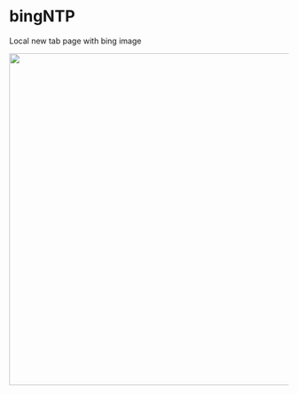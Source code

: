 # bingNTP
Local new tab page with bing image

<img src="https://user-images.githubusercontent.com/11173476/139192654-e3b8b91c-90b5-4105-bd3b-c533b8b07cff.png" width="600"/>
